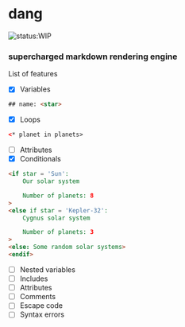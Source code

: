 # dang

![status:WIP](https://img.shields.io/badge/status-WIP-yellow.svg)

### supercharged markdown rendering engine

List of features
- [x] Variables

```html
## name: <star>
```


- [x] Loops

```html
<* planet in planets>
```

- [ ] Attributes
- [x] Conditionals
 
```html
<if star = 'Sun':
    Our solar system

    Number of planets: 8
>
<else if star = 'Kepler-32':
    Cygnus solar system

    Number of planets: 3
>
<else: Some random solar systems>
<endif>
```

- [ ] Nested variables
- [ ] Includes
- [ ] Attributes
- [ ] Comments
- [ ] Escape code
- [ ] Syntax errors
